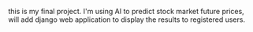 this is my final project. I'm using AI to predict stock market future prices, will add django web application to display the results to registered users.